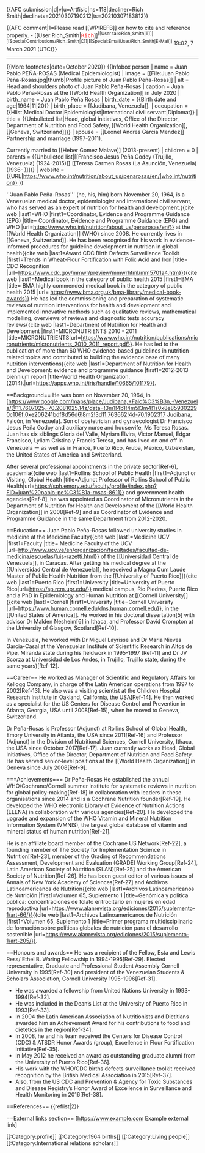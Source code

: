 {{AFC submission|d|v|u=Artfisic|ns=118|decliner=Rich Smith|declinets=20210307190212|ts=20210307183812}} <!-- Do not remove this line! -->

{{AFC comment|1=Please read [[WP:REFB]] on how to cite and reference properly. - [[User:Rich_Smith|<kbd style="color: Red;">Rich</kbd>]]<sup>[[User talk:Rich_Smith|T]]&#124;[[Special:Contributions/Rich_Smith|C]]&#124;[[Special:EmailUser/Rich_Smith|E-Mail]]</sup> 19:02, 7 March 2021 (UTC)}}

----

{{More footnotes|date=October 2020}}
{{Infobox person
| name               = Juan Pablo PEÑA-ROSAS (Medical Epidemiologist)
| image              = [[File:Juan Pablo Peña-Rosas.jpg|thumb|Profile picture of Juan Pablo Peña-Rosas]]
| alt                = Head and shoulders photo of Juan Pablo Peña-Rosas
| caption            = Juan Pablo Peña-Rosas at the [[World Health Organization]] in July 2020
| birth_name         = Juan Pablo Peña Rosas
| birth_date         = {{Birth date and age|1964|11|20}}
| birth_place        = [[Judibana, Venezuela]].
| occupation         = {{Hlist|Medical Doctor|Epidemiologist|International civil servant|Diplomat}}
| title              = {{Unbulleted list|Head, global initiatives, Office of the Director, Department of Nutrition and Food Safety, [[World Health Organization]], [[Geneva, Switzerland]]}}
| spouse             = [[Leonel Andres Garcia Mendez]] Partnership and marriage  (1997-2011).

Currently  married to [[Heber Gomez Malave]] (2013-present)
| children           = 0
| parents            = {{Unbulleted list|[[Francisco Jesus Peña Godoy (Trujillo, Venezuela) (1924-2015)]]|[[Teresa Carmen Rosas (La Asunción, Venezuela) (1936- )]]}}
| website            = {{URL|https://www.who.int/nutrition/about_us/penarosas/en/|who.int/nutrition}}
}} 

'''Juan Pablo Peña-Rosas''' (he, his, him) born November 20, 1964, is a Venezuelan medical doctor, epidemiologist and international civil servant, who has served as an expert of nutrition for health and development.<ref>{{cite web |last1=WHO |first1=Coordinator, Evidence and Programme Guidance (EPG) |title= Coordinator, Evidence and Programme Guidance (EPG) and WHO |url=https://www.who.int/nutrition/about_us/penarosas/en/}}</ref> at the [[World Health Organization]] (WHO) since 2008.
He currently lives in [[Geneva, Switzerland]]. He has been recognised for his work in evidence-informed procedures for guideline development in nutrition in global health<ref>{{cite web |last1=Award CDC Birth Defects Surveillance Toolkit |first1=Trends in Wheat-Flour Fortification with Folic Acid and Iron |title= CDC Recognition |url=https://www.cdc.gov/mmwr/preview/mmwrhtml/mm5701a4.htm}}</ref><ref>{{cite web |last1=Medical book in the category of public health 2015 |first1=BMA |title= BMA highly commended medical book in the category of public health 2015 |url= https://www.bma.org.uk/bma-library/medical-book-awards}}</ref>
He has led the commissioning and preparation of systematic reviews of nutrition interventions for health and development and implemented innovative methods such as qualitative reviews, mathematical modelling, overviews of reviews and diagnostic tests accuracy reviews<ref>{{cite web |last1=Department of Nutrition for Health and Development |first1=MICRONUTRIENTS 2010 - 2011 |title=MICRONUTRIENTS|url=https://www.who.int/nutrition/publications/micronutrients/micronutrients_2010_2011_report.pdf}}</ref>. He has led to the publication of more than 60 WHO evidence-based guidelines in nutrition-related topics and contributed to building the evidence base of many nutrition interventions<ref>{{cite web |last1=Department of Nutrition for Health and Development: evidence and programme guidance |first1=2012-2013 biennium report |title=World Health Organization. (‎2014)‎.|url=https://apps.who.int/iris/handle/10665/101179}}</ref>.

==Background==
He was born on November 20, 1964, in [https://www.google.com/maps/place/Judibana,+Falc%C3%B3n,+Venezuela/@11.7607025,-70.2081025,14z/data=!3m1!4b1!4m5!3m4!1s0x8e859302290c106f:0xe206241bdf8d56d6!8m2!3d11.763662!4d-70.1902317 Judibana, Falcón, in Venezuela].
Son of obstetrician and gynaecologist Dr Francisco Jesus Peña Godoy and auxiliary nurse and housewife, Ms Teresa Rosas. Juan has six siblings Gloria del Valle, Myriam Elvira, Victor Manuel, Edgar Francisco, Lyliam Cristina y Francis Teresa, and has lived on and off in Venezuela ー as well as in France, Puerto Rico, Aruba, Mexico, Uzbekistan, the United States of America and Switzerland.

After several professional appointments in the private sector[Ref-6], academia<ref>{{cite web |last1=Rollins School of Public Health |first1=Adjunct or Visiting, Global Health |title=Adjunct Professor of Rollins School of Public Health|url=https://sph.emory.edu/faculty/profile/index.php?FID=juan%20pablo-pe%C3%B1a-rosas-8611}}</ref> and government health agencies[Ref-8], he was appointed as Coordinator of Micronutrients in the Department of Nutrition for Health and Development of the [[World Health Organization]] in 2008[Ref-9] and as Coordinator of Evidence and Programme Guidance in the same Department from 2012-2020.

==Education==
Juan Pablo Peña-Rosas followed university studies in medicine at the Medicine Faculty<ref>{{cite web |last1=Medicine UCV |first1=Faculty |title= Medicine Faculty of the UCV |url=http://www.ucv.ve/en/organizacion/facultades/facultad-de-medicina/escuelas/luis-razetti.html}}</ref> of the [[Universidad Central de Venezuela]], in Caracas. After getting his medical degree at the [[Universidad Central de Venezuela]], he received a Magna Cum Laude Master of Public Health Nutrition from the [[University of Puerto Rico]]<ref>{{cite web |last1=Puerto Rico |first1=University |title=University of Puerto Rico|url=https://sp.rcm.upr.edu/}}</ref> medical campus, Rio Piedras, Puerto Rico and a PhD in Epidemiology and Human Nutrition at [[Cornell University]]<ref>{{cite web |last1=Cornell |first1=University |title=Cornell University |url=https://www.human.cornell.edu/dns.human.cornell.edu}}</ref>, in the [[United States of America]].
He worked in his doctoral dissertation[5] with advisor Dr Malden Nesheim[6] in Ithaca, and Professor David Crompton at the University of Glasgow, Scotland[Ref-10].

In Venezuela, he worked with Dr Miguel Layrisse and Dr Maria Nieves Garcia-Casal at the Venezuelan Institute of Scientific Research in Altos de Pipe, Miranda state during his fieldwork in 1995-1997 [Ref-11] and Dr JV Scorza at Universidad de Los Andes, in Trujillo, Trujillo state, during the same years)[Ref-12].

==Career==
He worked as Manager of Scientific and Regulatory Affairs for Kellogg Company, in charge of the Latin American operations from 1997 to 2002[Ref-13].
He also was a visiting scientist at the Children Hospital Research Institute in Oakland, California, the USA[Ref-14]. He then worked as a specialist for the US Centers for Disease Control and Prevention in Atlanta, Georgia, USA until 2008[Ref-15], when he moved to Geneva, Switzerland.

Dr Peña-Rosas is Professor (Adjunct) at Rollins School of Global Health, Emory University in Atlanta, the USA since 2011[Ref-16] and Professor (Adjunct) in the Division of Nutritional Sciences, Cornell University, Ithaca, the USA since October 2017[Ref-17].
Juan currently works as Head, Global Initiatives, Office of the Director, Department of Nutrition and Food Safety. He has served senior-level positions at the [[World Health Organization]] in Geneva since July 2008[Ref-9].

===Achievements===
Dr Peña-Rosas He established the annual WHO/Cochrane/Cornell summer institute for systematic reviews in nutrition for global policy-making[Ref-18] in collaboration with leaders in these organisations since 2014 and is a Cochrane Nutrition founder[Ref-19].
He developed the WHO electronic Library of Evidence of Nutrition Actions (ELENA) in collaboration with various agencies[Ref-20]. He developed the upgrade and expansion of the WHO Vitamin and Mineral Nutrition Information System (VMNIS), the largest global database of vitamin and mineral status of human nutrition[Ref-21].

He is an affiliate board member of the Cochrane US Network[Ref-22], a founding member of The Society for Implementation Science in Nutrition[Ref-23], member of the Grading of Recommendations Assessment, Development and Evaluation (GRADE) Working Group[Ref-24], Latin American Society of Nutrition (SLAN)[Ref-25] and the American Society of Nutrition[Ref-26]. He has been guest editor of various issues of Annals of New York Academy of Sciences[Ref-27] and Archivos Latinoamericanos de Nutrition<ref>{{cite web |last1=Archivos Latinoamericanos de Nutrición |first1=Volumen 65, Suplemento 1 |title=Genómica y política pública: concentraciones de folato eritrocitario en mujeres en edad reproductiva |url=https://www.alanrevista.org/ediciones/2015/suplemento-1/art-66/}}</ref><ref>{{cite web |last1=Archivos Latinoamericanos de Nutrición |first1=Volumen 65, Suplemento 1 |title=Primer programa multidisciplinario de formación sobre políticas globales de nutrición para el desarrollo sostenible |url=https://www.alanrevista.org/ediciones/2015/suplemento-1/art-205/}}</ref>.

==Honours and awards==
He was a recipient of the Fellow, Esta and Lewis Ress/ Ethel B. Waring Fellowship in 1994-1995[Ref-29]. Elected representative, Graduate and Professional Student Assembly Cornell University in 1995[Ref-30] and president of the Venezuelan Students & Scholars Association, Cornell University 1995-1996[Ref-31].

* He was awarded a fellowship from United Nations University in 1993-1994[Ref-32].
* He was included in the Dean’s List at the University of Puerto Rico in 1993[Ref-33].
* In 2004 the Latin American Association of Nutritionists and Dietitians awarded him an Achievement Award for his contributions to food and dietetics in the region[Ref-34].
* In 2008, he and his team received the Centers for Disease Control (CDC) & ATSDR Honor Awards (group), Excellence in Flour Fortification Initiative[Ref-35].
* In May 2012 he received an award as outstanding graduate alumni from the University of Puerto Rico[Ref-36].
* His work with the WHO/CDC births defects surveillance toolkit received recognition by the British Medical Association in 2015[Ref-37].
* Also, from the US CDC and Prevention & Agency for Toxic Substances and Disease Registry’s Honor Award of Excellence in Surveillance and Health Monitoring in 2016[Ref-38].

==References==
{{reflist|2}}

==External links section==
[https://www.example.com Example external link]

[[:Category:profile]] 
[[:Category:1964 births]]
[[:Category:Living people]]
[[:Category:International relations scholars]]

<!-- --------------------------------------------------- -->
<!--
[https://zenodo.org/record/4266169 thesis doctoral with.<ref>{{cite web |last1=Zenodo |first1=PhD thesis 1998. |title=PhD thesis, 1998. Zenodo |url=https://zenodo.org/record/4266169}}</ref>. advisor [https://www.human.cornell.edu/people/mcn2 Dr Malden Nesheim in Ithaca, and Professor David Crompton at the University of Glasgow, Scotland. In Venezuela he worked with Dr Miguel Layrisse and Dr Maria Nieves Garcia-Casal fat the Venezuelan]<ref>{{cite web |last1=Malden Nesheim |first1=Dr. |title=Malden Nesheim |url=https://www.annualreviews.org/doi/full/10.1146/annurev-nutr-071811-150715#_i8}}</ref>

'''Timeline'''
* Emory since 2011 (ongoing) https://www.sph.emory.edu/faculty/profile/index.php?FID=8611
* Cochrane Nutrition founder, https://nutrition.cochrane.org/our-team
* Award CDC Birth Defects Surveillance Toolkit, https://www.cdc.gov/ncbddd/birthdefects/surveillancemanual/index.html
* BMA highly commended medical book in the category of public health 2015, https://www.bma.org.uk/bma-library/medical-book-awards
* [[US]] Cochrane Network, Executive Board member, https://us.cochrane.org/cochrane-us-network
* Founding member of the Society for Implementation Science in Nutrition in 2016, https://www.implementnutrition.org/about-sisn/
* Cornell since 2017 (ongoing) https://www.human.cornell.edu/people/jpp3

==Publications==
'''List (no exhaustive) of the relevant publications'''
* Palacios C, Cormick G, Hofmeyr GJ, Garcia-Casal MN, Peña-Rosas JP, Betrán AP, 2020, Calcium-fortified foods in public health programs: considerations for implementation, Annals of New York Academy of Sciences.
* Palacios C, Hofmeyr GJ, Cormick G, Garcia?Casal MN, Peña-Rosas JP, Betrán AP, 2020, Current calcium fortification experiences: a review, Annals of New York Academy of Sciences.
* Thorson AE, Foeller M, Rayco-Solon P, Prinzo ZW, Souza JP, Peña-Rosas JP, 2020, Ebola virus disease and breastfeeding, Lancet, 395, 491.
* Medina-Rivera M, Centeno-Tablante E, Finkelstein JL, Rayco-Solon P, Peña-Rosas JP, Garcia-Casal MN, Rogers L, Ridwan P, Martinez SS, Andrade J, Layden AJ, Chang J, Zambrano MP Ghezzi-Kopel, K, Mehta S, 2020, Presence of Ebola virus in breast milk and risk of mother-to-child transmission: synthesis of evidence, Annals of New York Academy of Sciences,
* Cormick G, Betrán AP, Metz F, Palacios C, Beltrán-Velazquez F, García-Casal MN, Peña-Rosas JP, Hofmeyr GJ, Belizán JM, 2020, Regulatory and policy-related aspects of calcium fortification of foods. Implications for implementing national strategies of calcium fortification, Nutrients, 12, 1022
* Centeno-Tablante E, Medina-Rivera M, Finkelstein JL, Rayco-Solon P, Garcia-Casal MN, Rogers L, Ghezzi-Kopel K, Ridwan P, Peña-Rosas JP, Mehta S, 2020, Transmission of SARS-CoV-2 through breast milk and breastfeeding: a living systematic review, Annals of New York Academy of Sciences,
* Field MS, Mithra P, Estevez D, Peña-Rosas JP, 2020, Wheat flour fortification with iron for reducing anaemia and improving iron status in populations, Cochrane Database of Systematic Reviews, 7,
* Tuncalp Ö, Rogers LM, Lawrie TA, Barreix M, Peña-Rosas JP, Bucagu M, Neilson J, Oladapo OT, 2020, WHO recommendations on antenatal nutrition: an update on multiple micronutrient supplements, BMJ Global Health, 5,
* Peña-Rosas JP, Mithra P, Unnikrishnan B, Kumar N, De-Regil LM, Nair NS, Garcia-Casal MN, Solon JA, 2019, Fortification of rice with vitamins and minerals for addressing micronutrient malnutrition, Cochrane Database of Systematic Reviews,
* García-Casal MN, Peña-Rosas JP, Gomez Malavé H, 2016, Sauces, spices, and condiments: definitions, potential benefits, consumption patterns, and global markets, Annals of the New York Academy of Sciences,
* Garcia-Casal MN, Peña-Rosas JP, Pachón H, De-Regil LM, Centeno Tablante E, Flores-Urrutia MC, 2016, Staple crops biofortified with increased micronutrient content: effects on vitamin and mineral status, as well as health and cognitive function in the general population, Cochrane Database of Systematic Reviews.

Here is a citation to a website.<ref>{{cite web |last1=Smith |first1=Jane |title=Sample title |url=https://www.example.com |website=Sample website |publisher=Sample publisher |accessdate=15 October 2020}}</ref>

Here is a citation to a news article.<ref>{{cite news |last1=Jones |first1=Bob |title=Sample headline |url=https://www.example.org |accessdate=15 October 2020 |work=The Sample Times |date=7 April 2020}}</ref>

Here is a template for facts that lack a citation. {{Citation needed|date=15 October}}

Here is a link to the page for Wikipedia founder [[Jimmy Wales]]. The text displayed for the link can be customized [[Jimmy Wales|like this]]. When links go to pages that do not exist, they appear red, [[This page doesn't exist|like this]].
-->
